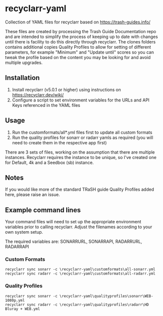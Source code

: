 # recyclarr-yaml
Collection of YAML files for recyclarr based on https://trash-guides.info/

These files are created by processing the Trash Guide Documentation repo and are intended to simplify the process of keeping up to date with changes until there is facility to do this directly through recyclarr. The clones folders contains additional copies Quality Profiles to allow for setting of different parameters, for example "Minimum" and "Update until" scores so you can tweak the profile based on the content you may be looking for and avoid multiple upgrades.

## Installation
1) Install recyclarr (v5.0.1 or higher) using instructions on https://recyclarr.dev/wiki/
2) Configure a script to set environment variables for the URLs and API Keys referenced in the YAML files

## Usage
1) Run the customformats/all*.yml files first to update all custom formats
2) Run the quality profiles for sonarr or radarr yamls as required (you will need to create them in the respective app first)

There are 3 sets of files, working on the assumption that there are multiple instances. Recyclarr requires the instance to be unique, so I've created one for Default, 4k and a Seedbox (sb) instance.

## Notes
If you would like more of the standard TRaSH guide Quality Profiles added here, please raise an issue.

## Example command lines
Your command files will need to set up the appropriate environment variables prior to calling recyclarr. Adjust the filenames according to your own system setup.

The required variables are: SONARRURL, SONARRAPI, RADARRURL, RADARRAPI

### Custom Formats
```
recyclarr sync sonarr -c \recyclarr-yaml\customformats\all-sonarr.yml
recyclarr sync radarr -c \recyclarr-yaml\customformats\all-radarr.yml
```

### Quality Profiles
```
recyclarr sync sonarr -c \recyclarr-yaml\qualityprofiles\sonarr\WEB-1080p.yml
recyclarr sync radarr -c \recyclarr-yaml\qualityprofiles\radarr\HD Bluray + WEB.yml
```
